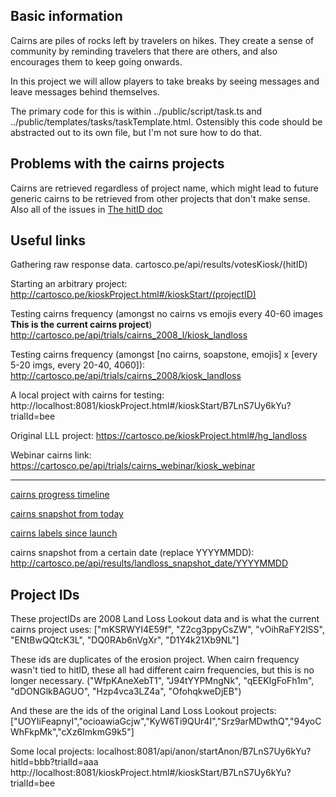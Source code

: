 Basic information
-----------------

Cairns are piles of rocks left by travelers on hikes. They create a sense of community by reminding travelers that there are others, and also encourages them to keep going onwards. 

In this project we will allow players to take breaks by seeing messages and leave messages behind themselves. 

The primary code for this is within ../public/script/task.ts and ../public/templates/tasks/taskTemplate.html. Ostensibly this code should be abstracted out to its own file, but I'm not sure how to do that.

Problems with the cairns projects
---------------------------------

Cairns are retrieved regardless of project name, which might lead to future generic cairns to be retrieved from other projects that don't make sense. Also all of the issues in [The hitID doc](./hitids.md)

Useful links
------------

Gathering raw response data.
cartosco.pe/api/results/votesKiosk/(hitID)

Starting an arbitrary project:
http://cartosco.pe/kioskProject.html#/kioskStart/(projectID)

Testing cairns frequency (amongst no cairns vs emojis every 40-60 images **This is the current cairns project**)
http://cartosco.pe/api/trials/cairns_2008_l/kiosk_landloss

Testing cairns frequency (amongst [no cairns, soapstone, emojis] x [every 5-20 imgs, every 20-40, 4060]):
http://cartosco.pe/api/trials/cairns_2008/kiosk_landloss

A local project with cairns for testing:
http://localhost:8081/kioskProject.html#/kioskStart/B7LnS7Uy6kYu?trialId=bee

Original LLL project:
https://cartosco.pe/kioskProject.html#/hg_landloss

Webinar cairns link:
https://cartosco.pe/api/trials/cairns_webinar/kiosk_webinar

----

[cairns progress timeline](http://cartosco.pe/api/results/landloss_progress_timeline)

[cairns snapshot from today](http://cartosco.pe/api/results/landloss_snapshot_today)

[cairns labels since launch](http://cartosco.pe/api/results/landloss_snapshot_launch)

cairns snapshot from a certain date (replace YYYYMMDD): http://cartosco.pe/api/results/landloss_snapshot_date/YYYYMMDD

Project IDs
-----------

These projectIDs are 2008 Land Loss Lookout data and is what the current cairns project uses:
["mKSRWYI4E59f", "Z2cg3ppyCsZW", "vOihRaFY2lSS", "ENtBwQQtcK3L", "DQ0RAb6nVgXr", "D1Y4k21Xb9NL"]

These ids are duplicates of the erosion project. When cairn frequency wasn't tied to hitID, these all had different cairn frequencies, but this is no longer necessary.
("WfpKAneXebT1", "J94tYYPMngNk", "qEEKIgFoFh1m", "dDONGlkBAGUO", "Hzp4vca3LZ4a", "OfohqkweDjEB")

And these are the ids of the original Land Loss Lookout projects:
["UOYIiFeapnyI","ocioawiaGcjw","KyW6Ti9QUr4I","Srz9arMDwthQ","94yoCWhFkpMk","cXz6ImkmG9k5"]

Some local projects: 
localhost:8081/api/anon/startAnon/B7LnS7Uy6kYu?hitId=bbb?trialId=aaa
http://localhost:8081/kioskProject.html#/kioskStart/B7LnS7Uy6kYu?trialId=bee
